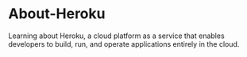 # About-Heroku
Learning about Heroku, a cloud platform as a service that enables developers to build, run, and operate applications entirely in the cloud.
